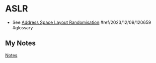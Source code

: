 # ASLR
- See [Address Space Layout Randomisation](address-space-layout-randomisation.md) #ref/2023/12/09/120659 #glossary
## My Notes
[Notes](mynotes/aslr-notes.md)

